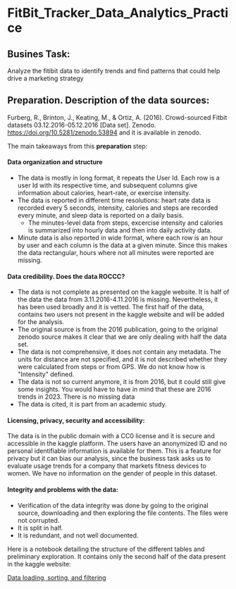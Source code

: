 # FitBit_Tracker_Data_Analytics_Practice

## Busines T**ask**:
Analyze the fitibit data to identify trends and find patterns that could help drive a marketing strategy

## Preparation. Description of the data sources:
Furberg, R., Brinton, J., Keating, M., & Ortiz, A. (2016). Crowd-sourced Fitbit datasets 03.12.2016-05.12.2016 [Data set]. Zenodo. https://doi.org/10.5281/zenodo.53894 and it is available in zenodo.

The main takeaways from this **preparation** step:
#### Data organization and structure
- The data is mostly in long format, it repeats the User Id. Each row is a user Id with its respective time, and subsequent columns give information about calories, heart-rate, or exercise intensity.
- The data is reported in different time resolutions: heart rate data is recorded every 5 seconds, intensity, calories and steps are recorded every minute, and sleep data is reported on a daily basis.
  - The minutes-level data from steps, excercise intensity and calories is summarized into hourly data and then into daily activity data.
- Minute data is also reported in wide format, where each row is an hour by user and each column is the data at a given minute. Since this makes the data rectangular, hours where not all minutes were reported are missing.

#### Data credibility. Does the data ROCCC?
- The data is not complete as presented on the kaggle website. It is half of the data the data from 3.11.2016-4.11.2016 is missing. Nevertheless, it has been used broadly and it is vetted. The first half of the data, contains two users not present in the kaggle website and will be added for the analysis.
- The original source is from the 2016 publication, going to the original zenodo source makes it clear that we are only dealing with half the data set.
- The data is not comprehensive, it does not contain any metadata. The units for distance are not specified, and it is not described whether they were calculated from steps or from GPS. We do not know how is "Intensity" defined.
- The data is not so current anymore, it is from 2016, but it could still give some insights. You would have to have in mind that these are 2016 trends in 2023.
There is no missing data
- The data is cited, it is part from an academic study.

#### Licensing, privacy, security and accessibility:
The data is in the public domain with a CC0 license and it is secure and accessible in the kaggle platform. The users have an anonymized ID and no personal identifiable information is available for them. This is a feature for privacy but it can bias our analysis, since the business task asks us to evaluate usage trends for a company that markets fitness devices to women. We have no information on the gender of people in this dataset.

#### Integrity and problems with the data:
- Verification of the data integrity was done by going to the original source, downloading and then exploring the file contents. The files were not corrupted.
- It is split in half.
- It is redundant, and not well documented.


Here is a notebook detailing the structure of the different tables and preliminary exploration. It contains only the second half of the data present in the kaggle website:

[Data loading, sorting, and filtering](https://github.com/jerolon/FitBit_Tracker_Data_Analytics_Practice/blob/main/0_Fit_Bit_Tracker_Data_Sorting_and_Filtering.md)

